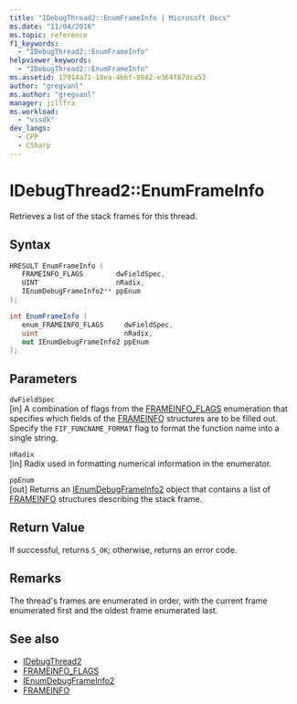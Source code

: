 ```yaml
---
title: "IDebugThread2::EnumFrameInfo | Microsoft Docs"
ms.date: "11/04/2016"
ms.topic: reference
f1_keywords:
  - "IDebugThread2::EnumFrameInfo"
helpviewer_keywords:
  - "IDebugThread2::EnumFrameInfo"
ms.assetid: 17914a71-10ea-4b6f-8982-e364f87dca53
author: "gregvanl"
ms.author: "gregvanl"
manager: jillfra
ms.workload:
  - "vssdk"
dev_langs:
  - CPP
  - CSharp
---
```

# IDebugThread2::EnumFrameInfo
Retrieves a list of the stack frames for this thread.

## Syntax

```cpp
HRESULT EnumFrameInfo ( 
   FRAMEINFO_FLAGS        dwFieldSpec,
   UINT                   nRadix,
   IEnumDebugFrameInfo2** ppEnum
);
```

```csharp
int EnumFrameInfo ( 
   enum_FRAMEINFO_FLAGS     dwFieldSpec,
   uint                     nRadix,
   out IEnumDebugFrameInfo2 ppEnum
);
```

## Parameters
`dwFieldSpec`\
[in] A combination of flags from the [FRAMEINFO_FLAGS](../../../extensibility/debugger/reference/frameinfo-flags.md) enumeration that specifies which fields of the [FRAMEINFO](../../../extensibility/debugger/reference/frameinfo.md) structures are to be filled out. Specify the `FIF_FUNCNAME_FORMAT` flag to format the function name into a single string.

`nRadix`\
[in] Radix used in formatting numerical information in the enumerator.

`ppEnum`\
[out] Returns an [IEnumDebugFrameInfo2](../../../extensibility/debugger/reference/ienumdebugframeinfo2.md) object that contains a list of [FRAMEINFO](../../../extensibility/debugger/reference/frameinfo.md) structures describing the stack frame.

## Return Value
 If successful, returns `S_OK`; otherwise, returns an error code.

## Remarks
 The thread's frames are enumerated in order, with the current frame enumerated first and the oldest frame enumerated last.

## See also
- [IDebugThread2](../../../extensibility/debugger/reference/idebugthread2.md)
- [FRAMEINFO_FLAGS](../../../extensibility/debugger/reference/frameinfo-flags.md)
- [IEnumDebugFrameInfo2](../../../extensibility/debugger/reference/ienumdebugframeinfo2.md)
- [FRAMEINFO](../../../extensibility/debugger/reference/frameinfo.md)